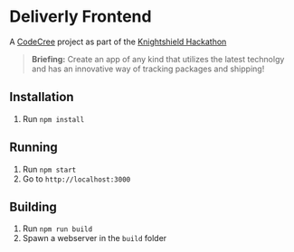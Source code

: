 # Deliverly Frontend
A [CodeCree](https://www.codecree.co.uk) project as part of the [Knightshield Hackathon](https://knightshieldservice.github.io/knightshieldhackathon.github.io/)

> **Briefing:** Create an app of any kind that utilizes the latest technolgy and has an innovative way of tracking packages and shipping!


## Installation
1. Run `npm install`

## Running
1. Run `npm start`
2. Go to `http://localhost:3000`

## Building
1. Run `npm run build`
2. Spawn a webserver in the `build` folder